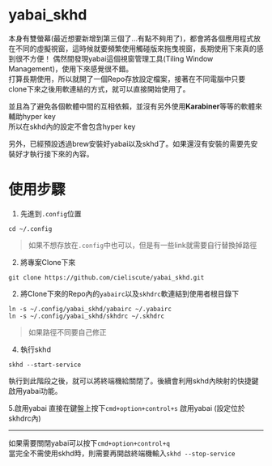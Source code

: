 # yabai_skhd
本身有雙螢幕(最近想要新增到第三個了...有點不夠用了)，都會將各個應用程式放在不同的虛擬視窗，這時候就要頻繁使用觸碰版來拖曳視窗，長期使用下來真的感到很不方便！
偶然間發現yabai這個視窗管理工具(Tiling Window Management)，使用下來感覺很不錯。  
打算長期使用，所以就開了一個Repo存放設定檔案，接著在不同電腦中只要clone下來之後用軟連結的方式，就可以直接開始使用了。

並且為了避免各個軟體中間的互相依賴，並沒有另外使用**Karabiner**等等的軟體來輔助hyper key  
所以在skhd內的設定不會包含hyper key

另外，已經預設透過brew安裝好yabai以及skhd了。如果還沒有安裝的需要先安裝好才執行接下來的內容。

# 使用步驟
1. 先進到`.config`位置 
```shell
cd ~/.config
```
> 如果不想存放在`.config`中也可以，但是有一些link就需要自行替換掉路徑
2. 將專案Clone下來
```shell
git clone https://github.com/cieliscute/yabai_skhd.git
```
2. 將Clone下來的Repo內的`yabairc`以及`skhdrc`軟連結到使用者根目錄下
```shell
ln -s ~/.config/yabai_skhd/yabairc ~/.yabairc
ln -s ~/.config/yabai_skhd/skhdrc ~/.skhdrc
```
> 如果路徑不同要自己修正

4. 執行skhd
```shell
skhd --start-service
```

執行到此階段之後，就可以將終端機給關閉了。後續會利用skhd內映射的快捷鍵啟用yabai功能。

5.啟用yabai
直接在鍵盤上按下`cmd+option+control+s` 啟用yabai (設定位於skhdrc內)

--- 

如果需要關閉yabai可以按下`cmd+option+control+q`  
當完全不需使用skhd時，則需要再開啟終端機輸入`skhd --stop-service`
